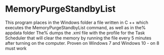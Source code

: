 # MemoryPurgeStandbyList
This program places in the Windows folder a file written in C ++ which executes the MemoryPurgeStandbyList command, as well as in the% appdata folder The% dumps the .xml file with the profile for the Task Scheduler that will clear the memory by running the file every 5 minutes after turning on the computer.
Proven on Windows 7 and Windows 10 - on 8 must work
